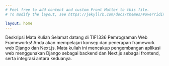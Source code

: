 ```yaml
---
# Feel free to add content and custom Front Matter to this file.
# To modify the layout, see https://jekyllrb.com/docs/themes/#overriding-theme-defaults

layout: home
---
```

Deskripsi Mata Kuliah
Selamat datang di TIF1336 Pemrograman Web Frameworks! Anda akan mempelajari konsep dan penerapan framework web Django dan Next.js. Mata kuliah ini mencakup pengembangan aplikasi web menggunakan Django sebagai backend dan Next.js sebagai frontend, serta integrasi antara keduanya.
